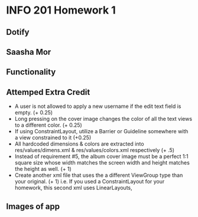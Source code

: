 # INFO 201 Homework 1
## Dotify
## Saasha Mor

## Functionality

## Attemped Extra Credit

- A user is not allowed to apply a new username if the edit text field is empty. (+ 0.25)
- Long pressing on the cover image changes the color of all the text views to a different color. (+ 0.25)
- If using ConstraintLayout, utilize a Barrier or Guideline somewhere with a view constrained to it (+0.25)
- All hardcoded dimensions & colors are extracted into res/values/dimens.xml & res/values/colors.xml respectively (+ .5)
- Instead of requirement #5, the album cover image must be a perfect 1:1 square size whose width matches the screen width and height matches the height as well. (+ 1)
- Create another xml file that uses the a different ViewGroup type than your original. (+ 1) i.e. If you used a ConstraintLayout for your homework, this second xml uses LinearLayouts,

## Images of app
